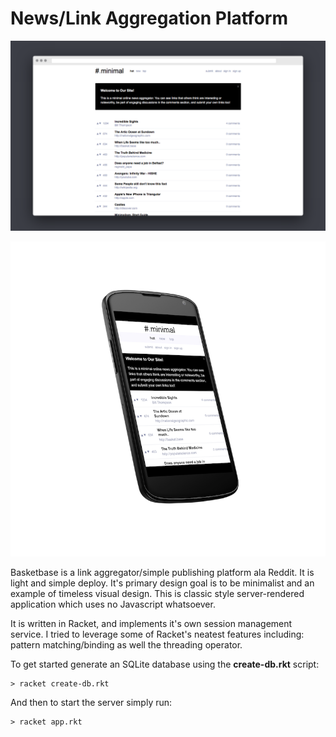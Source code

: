 # News/Link Aggregation Platform 

![Desktop Screenshot](media/screenshot_desktop.png)

![Mobile Screenshot](media/screenshot_mobile.png)

Basketbase is a link aggregator/simple publishing platform ala Reddit. It is light and simple deploy. It's primary design goal is to be minimalist and an example of timeless visual design. This is classic style server-rendered application which uses no Javascript whatsoever.

It is written in Racket, and implements it's own session management service. I tried to leverage some of Racket's neatest features including: pattern matching/binding as well the threading operator.

To get started generate an SQLite database using the **create-db.rkt** script:

```
> racket create-db.rkt
```

And then to start the server simply run:

```
> racket app.rkt
```

